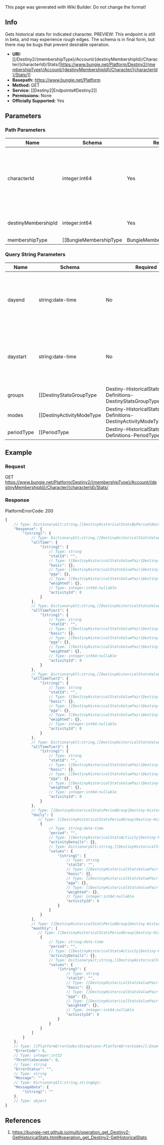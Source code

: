 <span class="wiki-builder">This page was generated with Wiki Builder. Do not change the format!</span>

## Info
Gets historical stats for indicated character. PREVIEW: This endpoint is still in beta, and may experience rough edges. The schema is in final form, but there may be bugs that prevent desirable operation.

* **URI:** [[/Destiny2/{membershipType}/Account/{destinyMembershipId}/Character/{characterId}/Stats/|https://www.bungie.net/Platform/Destiny2/{membershipType}/Account/{destinyMembershipId}/Character/{characterId}/Stats/]]
* **Basepath:** https://www.bungie.net/Platform
* **Method:** GET
* **Service:** [[Destiny2|Endpoints#Destiny2]]
* **Permissions:** None
* **Officially Supported:** Yes

## Parameters
### Path Parameters
Name | Schema | Required | Description
---- | ------ | -------- | -----------
characterId | integer:int64 | Yes | The id of the character to retrieve. You can omit this character ID or set it to 0 to get aggregate stats across all characters.
destinyMembershipId | integer:int64 | Yes | The Destiny membershipId of the user to retrieve.
membershipType | [[BungieMembershipType|BungieMembershipType]]:Enum | Yes | A valid non-BungieNet membership type.

### Query String Parameters
Name | Schema | Required | Description
---- | ------ | -------- | -----------
dayend | string:date-time | No | Last day to return when daily stats are requested. Use the format YYYY-MM-DD.
daystart | string:date-time | No | First day to return when daily stats are requested. Use the format YYYY-MM-DD
groups | [[DestinyStatsGroupType|Destiny-HistoricalStats-Definitions-DestinyStatsGroupType]]:Enum[] | No | Group of stats to include, otherwise only general stats are returned. Comma separated list is allowed. Values: General, Weapons, Medals
modes | [[DestinyActivityModeType|Destiny-HistoricalStats-Definitions-DestinyActivityModeType]]:Enum[] | No | Game modes to return. See the documentation for DestinyActivityModeType for valid values, and pass in string representation, comma delimited.
periodType | [[PeriodType|Destiny-HistoricalStats-Definitions-PeriodType]]:Enum | No | Indicates a specific period type to return. Optional. May be: Daily, AllTime, or Activity

## Example
### Request
GET https://www.bungie.net/Platform/Destiny2/{membershipType}/Account/{destinyMembershipId}/Character/{characterId}/Stats/

### Response
PlatformErrorCode: 200
```javascript
{
    // Type: Dictionary&lt;string,[[DestinyHistoricalStatsByPeriod|Destiny-HistoricalStats-DestinyHistoricalStatsByPeriod]]&gt;
    "Response": {
        "{string}": {
            // Type: Dictionary&lt;string,[[DestinyHistoricalStatsValue|Destiny-HistoricalStats-DestinyHistoricalStatsValue]]&gt;
            "allTime": {
                "{string}": {
                    // Type: string
                    "statId": "",
                    // Type: [[DestinyHistoricalStatsValuePair|Destiny-HistoricalStats-DestinyHistoricalStatsValuePair]]
                    "basic": {},
                    // Type: [[DestinyHistoricalStatsValuePair|Destiny-HistoricalStats-DestinyHistoricalStatsValuePair]]
                    "pga": {},
                    // Type: [[DestinyHistoricalStatsValuePair|Destiny-HistoricalStats-DestinyHistoricalStatsValuePair]]
                    "weighted": {},
                    // Type: integer:int64:nullable
                    "activityId": 0
                }
            },
            // Type: Dictionary&lt;string,[[DestinyHistoricalStatsValue|Destiny-HistoricalStats-DestinyHistoricalStatsValue]]&gt;
            "allTimeTier1": {
                "{string}": {
                    // Type: string
                    "statId": "",
                    // Type: [[DestinyHistoricalStatsValuePair|Destiny-HistoricalStats-DestinyHistoricalStatsValuePair]]
                    "basic": {},
                    // Type: [[DestinyHistoricalStatsValuePair|Destiny-HistoricalStats-DestinyHistoricalStatsValuePair]]
                    "pga": {},
                    // Type: [[DestinyHistoricalStatsValuePair|Destiny-HistoricalStats-DestinyHistoricalStatsValuePair]]
                    "weighted": {},
                    // Type: integer:int64:nullable
                    "activityId": 0
                }
            },
            // Type: Dictionary&lt;string,[[DestinyHistoricalStatsValue|Destiny-HistoricalStats-DestinyHistoricalStatsValue]]&gt;
            "allTimeTier2": {
                "{string}": {
                    // Type: string
                    "statId": "",
                    // Type: [[DestinyHistoricalStatsValuePair|Destiny-HistoricalStats-DestinyHistoricalStatsValuePair]]
                    "basic": {},
                    // Type: [[DestinyHistoricalStatsValuePair|Destiny-HistoricalStats-DestinyHistoricalStatsValuePair]]
                    "pga": {},
                    // Type: [[DestinyHistoricalStatsValuePair|Destiny-HistoricalStats-DestinyHistoricalStatsValuePair]]
                    "weighted": {},
                    // Type: integer:int64:nullable
                    "activityId": 0
                }
            },
            // Type: Dictionary&lt;string,[[DestinyHistoricalStatsValue|Destiny-HistoricalStats-DestinyHistoricalStatsValue]]&gt;
            "allTimeTier3": {
                "{string}": {
                    // Type: string
                    "statId": "",
                    // Type: [[DestinyHistoricalStatsValuePair|Destiny-HistoricalStats-DestinyHistoricalStatsValuePair]]
                    "basic": {},
                    // Type: [[DestinyHistoricalStatsValuePair|Destiny-HistoricalStats-DestinyHistoricalStatsValuePair]]
                    "pga": {},
                    // Type: [[DestinyHistoricalStatsValuePair|Destiny-HistoricalStats-DestinyHistoricalStatsValuePair]]
                    "weighted": {},
                    // Type: integer:int64:nullable
                    "activityId": 0
                }
            },
            // Type: [[DestinyHistoricalStatsPeriodGroup|Destiny-HistoricalStats-DestinyHistoricalStatsPeriodGroup]][]
            "daily": [
               // Type: [[DestinyHistoricalStatsPeriodGroup|Destiny-HistoricalStats-DestinyHistoricalStatsPeriodGroup]]
                {
                    // Type: string:date-time
                    "period": "",
                    // Type: [[DestinyHistoricalStatsActivity|Destiny-HistoricalStats-DestinyHistoricalStatsActivity]]
                    "activityDetails": {},
                    // Type: Dictionary&lt;string,[[DestinyHistoricalStatsValue|Destiny-HistoricalStats-DestinyHistoricalStatsValue]]&gt;
                    "values": {
                        "{string}": {
                            // Type: string
                            "statId": "",
                            // Type: [[DestinyHistoricalStatsValuePair|Destiny-HistoricalStats-DestinyHistoricalStatsValuePair]]
                            "basic": {},
                            // Type: [[DestinyHistoricalStatsValuePair|Destiny-HistoricalStats-DestinyHistoricalStatsValuePair]]
                            "pga": {},
                            // Type: [[DestinyHistoricalStatsValuePair|Destiny-HistoricalStats-DestinyHistoricalStatsValuePair]]
                            "weighted": {},
                            // Type: integer:int64:nullable
                            "activityId": 0
                        }
                    }
                }
            ],
            // Type: [[DestinyHistoricalStatsPeriodGroup|Destiny-HistoricalStats-DestinyHistoricalStatsPeriodGroup]][]
            "monthly": [
               // Type: [[DestinyHistoricalStatsPeriodGroup|Destiny-HistoricalStats-DestinyHistoricalStatsPeriodGroup]]
                {
                    // Type: string:date-time
                    "period": "",
                    // Type: [[DestinyHistoricalStatsActivity|Destiny-HistoricalStats-DestinyHistoricalStatsActivity]]
                    "activityDetails": {},
                    // Type: Dictionary&lt;string,[[DestinyHistoricalStatsValue|Destiny-HistoricalStats-DestinyHistoricalStatsValue]]&gt;
                    "values": {
                        "{string}": {
                            // Type: string
                            "statId": "",
                            // Type: [[DestinyHistoricalStatsValuePair|Destiny-HistoricalStats-DestinyHistoricalStatsValuePair]]
                            "basic": {},
                            // Type: [[DestinyHistoricalStatsValuePair|Destiny-HistoricalStats-DestinyHistoricalStatsValuePair]]
                            "pga": {},
                            // Type: [[DestinyHistoricalStatsValuePair|Destiny-HistoricalStats-DestinyHistoricalStatsValuePair]]
                            "weighted": {},
                            // Type: integer:int64:nullable
                            "activityId": 0
                        }
                    }
                }
            ]
        }
    },
    // Type: [[PlatformErrorCodes|Exceptions-PlatformErrorCodes]]:Enum
    "ErrorCode": 0,
    // Type: integer:int32
    "ThrottleSeconds": 0,
    // Type: string
    "ErrorStatus": "",
    // Type: string
    "Message": "",
    // Type: Dictionary&lt;string,string&gt;
    "MessageData": {
        "{string}": ""
    },
    // Type: object
}

```

## References
1. https://bungie-net.github.io/multi/operation_get_Destiny2-GetHistoricalStats.html#operation_get_Destiny2-GetHistoricalStats

